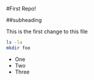 #First Repo!

##subheading

This is the first change to this file

```bash
ls -la
mkdir foo
```

- One
- Two
- Three